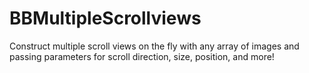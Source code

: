 BBMultipleScrollviews
=====================

Construct multiple scroll views on the fly with any array of images and passing parameters for scroll direction, size, position, and more!